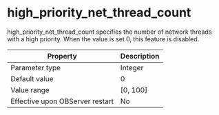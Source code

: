 high_priority_net_thread_count 
===================================================

high_priority_net_thread_count specifies the number of network threads with a high priority. When the value is set 0, this feature is disabled. 


|          **Property**           | **Description** |
|---------------------------------|-----------------|
| Parameter type                  | Integer         |
| Default value                   | 0               |
| Value range                     | \[0, 100\]      |
| Effective upon OBServer restart | No              |



